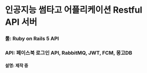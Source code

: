 # 인공지능 썸타고 어플리케이션 Restful API 서버

### 툴: Ruby on Rails 5 API
### API: 페이스북 로그인 API, RabbitMQ, JWT, FCM, 몽고DB
#### 설명: 제작 중
